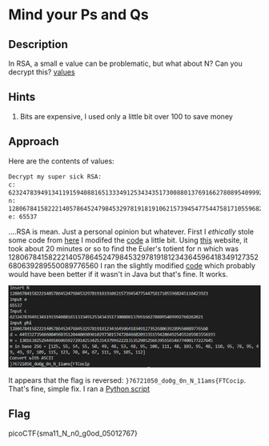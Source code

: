 # Mind your Ps and Qs

## Description

In RSA, a small e value can be problematic, but what about N? Can you decrypt this? [values](./values)

## Hints

1. Bits are expensive, I used only a little bit over 100 to save money

## Approach

Here are the contents of values:

```text
Decrypt my super sick RSA:
c: 62324783949134119159408816513334912534343517300880137691662780895409992760262021
n: 1280678415822214057864524798453297819181910621573945477544758171055968245116423923
e: 65537
```

....RSA is mean. Just a personal opinion but whatever.
First I *ethically* stole some code from [here](https://crypto.stackexchange.com/questions/19915/rsa-decryption-given-n-e-and-phin)
I modifed the [code](https://github.com/vivian-dai/PicoCTF2021-Writeup/blob/main/Cryptography/javacodebad/RSA.java) a little bit.
Using [this](https://www.alpertron.com.ar/ECM.HTM) website, it took about 20 minutes or so to find the Euler's totient for n which was 1280678415822214057864524798453297819181234364596418349127352680639289550089776560
I ran the slightly modified [code](https://github.com/vivian-dai/PicoCTF2021-Writeup/blob/main/Cryptography/javacodebad/RSA.java) which probably would have been better if it wasn't in Java but that's fine. It works.

![output](./output.png)

It appears that the flag is reversed: `}76721050_do0g_0n_N_11ams{FTCocip`. That's fine, simple fix.
I ran a [Python script](./script.py)

## Flag

picoCTF{sma11_N_n0_g0od_05012767}
